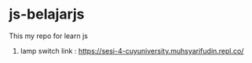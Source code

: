 # js-belajarjs

This my repo for learn js

1. lamp switch
link : https://sesi-4-cuyuniversity.muhsyarifudin.repl.co/
